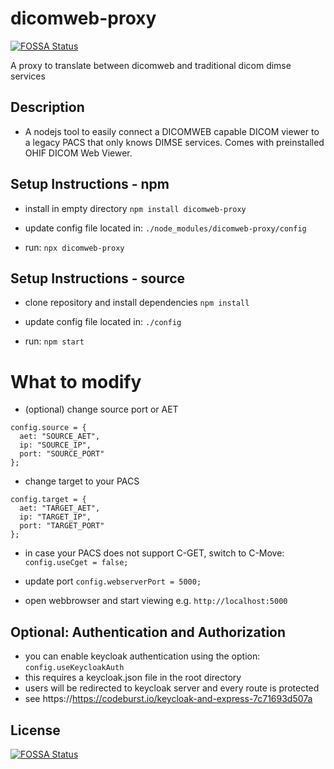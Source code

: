 # dicomweb-proxy
[![FOSSA Status](https://app.fossa.io/api/projects/git%2Bgithub.com%2Fknopkem%2Fdicomweb-proxy.svg?type=shield)](https://app.fossa.io/projects/git%2Bgithub.com%2Fknopkem%2Fdicomweb-proxy?ref=badge_shield)

A proxy to translate between dicomweb and traditional dicom dimse services

## Description
* A nodejs tool to easily connect a DICOMWEB capable DICOM viewer to a legacy PACS that only knows DIMSE services. Comes with preinstalled OHIF DICOM Web Viewer.

## Setup Instructions - npm

* install in empty directory
```npm install dicomweb-proxy```

* update config file located in:
```./node_modules/dicomweb-proxy/config```

* run:
```npx dicomweb-proxy```

## Setup Instructions - source

* clone repository and install dependencies 
```npm install```

* update config file located in:
```./config```

* run:
```npm start```

# What to modify
* (optional) change source port or AET 

```
config.source = {
  aet: "SOURCE_AET",
  ip: "SOURCE_IP",
  port: "SOURCE_PORT"
};
```

* change target to your PACS

```
config.target = {
  aet: "TARGET_AET",
  ip: "TARGET_IP",
  port: "TARGET_PORT"
};
```

* in case your PACS does not support C-GET, switch to C-Move:
```config.useCget = false;```

* update port
```config.webserverPort = 5000;```

* open webbrowser and start viewing
e.g. ```http://localhost:5000```

## Optional: Authentication and Authorization
* you can enable keycloak authentication using the option:
```config.useKeycloakAuth```
* this requires a keycloak.json file in the root directory
* users will be redirected to keycloak server and every route is protected
* see https://https://codeburst.io/keycloak-and-express-7c71693d507a

## License
[![FOSSA Status](https://app.fossa.io/api/projects/git%2Bgithub.com%2Fknopkem%2Fdicomweb-proxy.svg?type=large)](https://app.fossa.io/projects/git%2Bgithub.com%2Fknopkem%2Fdicomweb-proxy?ref=badge_large)
